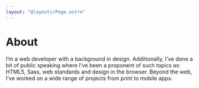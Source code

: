 ```yaml
---
layout: "@layouts/Page.astro"
---
```


# About

I’m a web developer with a background in design. Additionally, I’ve done a bit
of public speaking where I’ve been a proponent of such topics as: HTML5, Sass,
web standards and design in the browser. Beyond the web, I’ve worked on a wide
range of projects from print to mobile apps.
